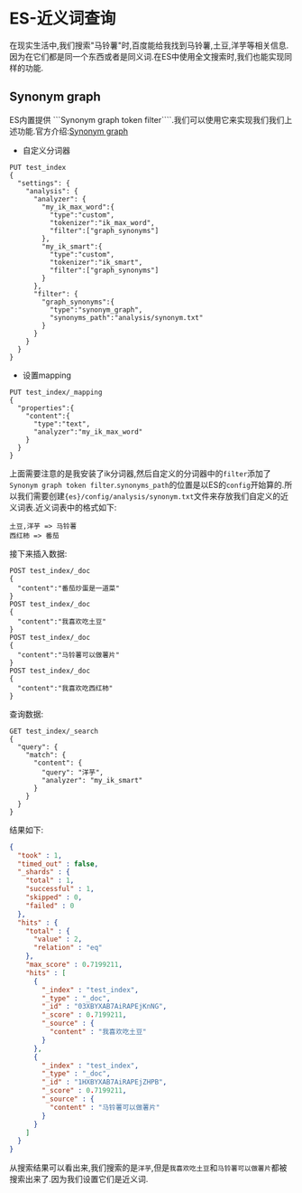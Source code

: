 # ES-近义词查询

在现实生活中,我们搜索"马铃薯"时,百度能给我找到马铃薯,土豆,洋芋等相关信息.因为在它们都是同一个东西或者是同义词.在ES中使用全文搜索时,我们也能实现同样的功能.

## Synonym graph

ES内置提供 ```Synonym graph token filter````.我们可以使用它来实现我们我们上述功能.官方介绍:[Synonym graph](https://www.elastic.co/guide/en/elasticsearch/reference/7.5/analysis-synonym-graph-tokenfilter.html)

- 自定义分词器

```http
PUT test_index
{
  "settings": {
    "analysis": {
      "analyzer": {
        "my_ik_max_word":{
          "type":"custom",
          "tokenizer":"ik_max_word",
          "filter":["graph_synonyms"]
        },
        "my_ik_smart":{
          "type":"custom",
          "tokenizer":"ik_smart",
          "filter":["graph_synonyms"]
        }
      },
      "filter": {
        "graph_synonyms":{
          "type":"synonym_graph",
          "synonyms_path":"analysis/synonym.txt"
        }
      }
    }
  }
}
```

- 设置mapping

```http
PUT test_index/_mapping
{
  "properties":{
    "content":{
      "type":"text",
      "analyzer":"my_ik_max_word"
    }
  }
}
```

上面需要注意的是我安装了ik分词器,然后自定义的分词器中的```filter```添加了```Synonym graph token filter```.```synonyms_path```的位置是以ES的```config```开始算的.所以我们需要创建```{es}/config/analysis/synonym.txt```文件来存放我们自定义的近义词表.近义词表中的格式如下:

```
土豆,洋芋 => 马铃薯
西红柿 => 番茄
```

接下来插入数据:

```http
POST test_index/_doc
{
  "content":"番茄炒蛋是一道菜"
}
POST test_index/_doc
{
  "content":"我喜欢吃土豆"
}
POST test_index/_doc
{
  "content":"马铃薯可以做薯片"
}
POST test_index/_doc
{
  "content":"我喜欢吃西红柿"
}
```

查询数据:

```http
GET test_index/_search
{
  "query": {
    "match": {
      "content": {
        "query": "洋芋",
        "analyzer": "my_ik_smart"
      }
    }
  }
}
```

结果如下:

```json
{
  "took" : 1,
  "timed_out" : false,
  "_shards" : {
    "total" : 1,
    "successful" : 1,
    "skipped" : 0,
    "failed" : 0
  },
  "hits" : {
    "total" : {
      "value" : 2,
      "relation" : "eq"
    },
    "max_score" : 0.7199211,
    "hits" : [
      {
        "_index" : "test_index",
        "_type" : "_doc",
        "_id" : "03XBYXAB7AiRAPEjKnNG",
        "_score" : 0.7199211,
        "_source" : {
          "content" : "我喜欢吃土豆"
        }
      },
      {
        "_index" : "test_index",
        "_type" : "_doc",
        "_id" : "1HXBYXAB7AiRAPEjZHPB",
        "_score" : 0.7199211,
        "_source" : {
          "content" : "马铃薯可以做薯片"
        }
      }
    ]
  }
}
```

从搜索结果可以看出来,我们搜索的是```洋芋```,但是```我喜欢吃土豆```和```马铃薯可以做薯片```都被搜索出来了.因为我们设置它们是近义词.